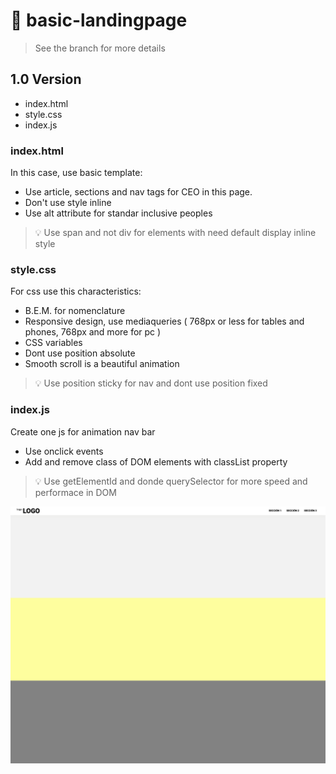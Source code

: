# 🚀 basic-landingpage

>See the branch for more details

## 1.0 Version

- index.html
- style.css
- index.js

### index.html

In this case, use basic template:

- Use article, sections and nav tags for CEO in this page.
- Don't use style inline
- Use alt attribute for standar inclusive peoples

> 💡 Use span and not div for elements with need default display inline style

### style.css

For css use this characteristics:

- B.E.M. for nomenclature
- Responsive design, use mediaqueries ( 768px or less for tables and phones, 768px and more for pc )
- CSS variables
- Dont use position absolute
- Smooth scroll is a beautiful animation

> 💡 Use position sticky for nav and dont use position fixed

### index.js

Create one js for animation nav bar

- Use onclick events
- Add and remove class of DOM elements with classList property

> 💡 Use getElementId and donde querySelector for more speed and performace in DOM

![image](./img/CapturePage.png)
